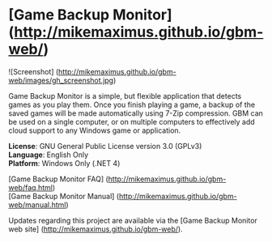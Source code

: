 # [Game Backup Monitor] (http://mikemaximus.github.io/gbm-web/)

![Screenshot] (http://mikemaximus.github.io/gbm-web/images/gh_screenshot.jpg)

Game Backup Monitor is a simple, but flexible application that detects games as you play them.  Once you finish playing a game, a backup of the saved games will be made automatically using 7-Zip compression.  GBM can be used on a single computer, or on multiple computers to effectively add cloud support to any Windows game or application.

**License**: GNU General Public License version 3.0 (GPLv3)<br />
**Language**: English Only<br />
**Platform**: Windows Only (.NET 4)

[Game Backup Monitor FAQ] (http://mikemaximus.github.io/gbm-web/faq.html) <br />
[Game Backup Monitor Manual] (http://mikemaximus.github.io/gbm-web/manual.html)

Updates regarding this project are available via the [Game Backup Monitor web site] (http://mikemaximus.github.io/gbm-web/).
